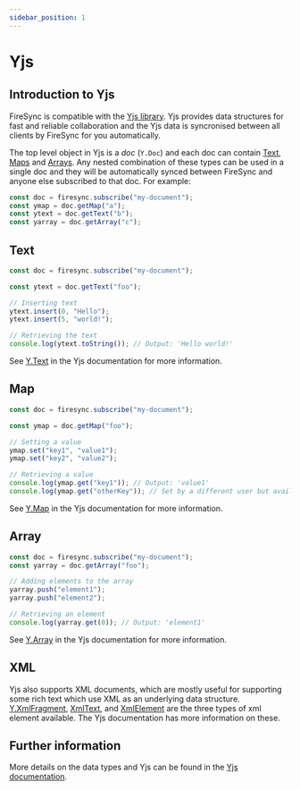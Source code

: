 ```yaml
---
sidebar_position: 1
---
```


# Yjs

## Introduction to Yjs

FireSync is compatible with the [Yjs library](https://github.com/yjs/yjs). Yjs provides data structures for fast and reliable collaboration and the Yjs data is syncronised between all clients by FireSync for you automatically.

The top level object in Yjs is a *doc* (`Y.Doc`) and each doc can contain [Text](#text), [Maps](#map) and [Arrays](#array). Any nested combination of these types can be used in a single doc and they will be automatically synced between FireSync and anyone else subscribed to that doc. For example:

```js
const doc = firesync.subscribe("my-document");
const ymap = doc.getMap("a");
const ytext = doc.getText("b");
const yarray = doc.getArray("c");
```

## Text

```js
const doc = firesync.subscribe("my-document");

const ytext = doc.getText("foo");

// Inserting text
ytext.insert(0, "Hello");
ytext.insert(5, "world!");

// Retrieving the text
console.log(ytext.toString()); // Output: 'Hello world!'
```

See [Y.Text](https://docs.yjs.dev/api/shared-types/y.text) in the Yjs documentation for more information.

## Map

```js
const doc = firesync.subscribe("my-document");

const ymap = doc.getMap("foo");

// Setting a value
ymap.set("key1", "value1");
ymap.set("key2", "value2");

// Retrieving a value
console.log(ymap.get("key1")); // Output: 'value1'
console.log(ymap.get("otherKey")); // Set by a different user but available here too!
```

See [Y.Map](https://docs.yjs.dev/api/shared-types/y.map) in the Yjs documentation for more information.


## Array

```js
const doc = firesync.subscribe("my-document");
const yarray = doc.getArray("foo");

// Adding elements to the array
yarray.push("element1");
yarray.push("element2");

// Retrieving an element
console.log(yarray.get(0)); // Output: 'element1'
```

See [Y.Array](https://docs.yjs.dev/api/shared-types/y.array) in the Yjs documentation for more information.


## XML

Yjs also supports XML documents, which are mostly useful for supporting some rich text which use XML as an underlying data structure. [Y.XmlFragment](https://docs.yjs.dev/api/shared-types/y.xmlfragment), [XmlText](https://docs.yjs.dev/api/shared-types/y.xmltext), and [XmlElement](https://docs.yjs.dev/api/shared-types/y.xmlelement) are the three types of xml element available. The Yjs documentation has more information on these.

## Further information

More details on the data types and Yjs can be found in the [Yjs documentation](https://docs.yjs.dev/).
